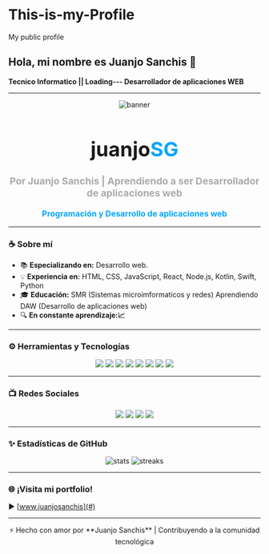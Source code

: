 # This-is-my-Profile
My public profile
## Hola, mi nombre es Juanjo Sanchis 👋

**Tecnico Informatico || Loading--- Desarrollador de aplicaciones WEB**

---

<div align="center">
  <img src="https://via.placeholder.com/400x200" alt="banner" />
  <h1 style="font-size: 2.5rem;">juanjo<span style="color: #00a6ff;">SG</span></h1>
  <h3 style="font-size: 1.2rem; color: #aaaaaa;">Por Juanjo Sanchis | Aprendiendo a ser Desarrollador de aplicaciones web</h3>
  <p style="font-size: 1rem; color: #00a6ff; font-weight: bold;">Programación y Desarrollo de aplicaciones web</p>
</div>

---

### ☕ Sobre mí

- 📚 **Especializando en:** Desarrollo web.
- 💡 **Experiencia en:** HTML, CSS, JavaScript, React, Node.js, Kotlin, Swift, Python
- 🎓 **Educación:** SMR (Sistemas microimformaticos y redes) Aprendiendo DAW (Desarrollo de aplicaciones web)
- 🔍 **En constante aprendizaje:📈**

---

### ⚙️ Herramientas y Tecnologías
<div align="center">
  <img src="https://img.shields.io/badge/-HTML5-E34F26?style=flat-square&logo=html5&logoColor=white" />
  <img src="https://img.shields.io/badge/-CSS3-1572B6?style=flat-square&logo=css3&logoColor=white" />
  <img src="https://img.shields.io/badge/-JavaScript-F7DF1E?style=flat-square&logo=javascript&logoColor=black" />
  <img src="https://img.shields.io/badge/-Node.js-339933?style=flat-square&logo=node.js&logoColor=white" />
  <img src="https://img.shields.io/badge/-React-61DAFB?style=flat-square&logo=react&logoColor=white" />
  <img src="https://img.shields.io/badge/-Swift-FA7343?style=flat-square&logo=swift&logoColor=white" />
  <img src="https://img.shields.io/badge/-Kotlin-0095D5?style=flat-square&logo=kotlin&logoColor=white" />
  <img src="https://img.shields.io/badge/-Python-3776AB?style=flat-square&logo=python&logoColor=white" />
</div>

---

### 📺 Redes Sociales
<div align="center">
  <a href="https://www.linkedin.com"><img src="https://img.shields.io/badge/-LinkedIn-0077B5?style=flat-square&logo=linkedin&logoColor=white" /></a>
  <a href="[https://www.instagram.com](https://www.instagram.com/juanjo.s.g/profilecard/?igsh=MWnh3eTUwMjBuYg==)"><img src="https://img.shields.io/badge/-Instagram-E4405F?style=flat-square&logo=instagram&logoColor=white" /></a>
  <a href="[https://www.youtube.com](https://www.youtube.com/@juanjosanchis1913)"><img src="https://img.shields.io/badge/-YouTube-FF0000?style=flat-square&logo=youtube&logoColor=white" /></a>
  <a href="https://github.com"><img src="https://img.shields.io/badge/-GitHub-333?style=flat-square&logo=github&logoColor=white" /></a>
</div>

---

### ✨ Estadísticas de GitHub
<div align="center">
  <img src="https://github-readme-stats.vercel.app/api?username=JuanjoSanchis&show_icons=true&theme=dark" alt="stats" />
  <img src="https://github-readme-streak-stats.herokuapp.com/?user=JuanjoSanchis&theme=dark" alt="streaks" />
</div>

---

### 🌐 ¡Visita mi portfolio!
▶️ [www.juanjosanchis](#)

---

<p align="center">
  ⚡ Hecho con amor por **Juanjo Sanchis** | Contribuyendo a la comunidad tecnológica
</p>
